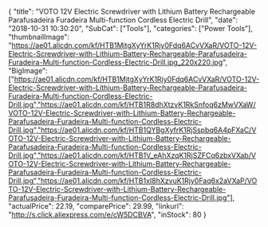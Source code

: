 {
	"title": "VOTO 12V Electric Screwdriver with Lithium Battery Rechargeable Parafusadeira Furadeira Multi-function Cordless Electric Drill",
	"date": "2018-10-31 10:30:20",
	"SubCat": ["Tools"],
	"categories": ["Power Tools"],
	"thumbnailImage": "https://ae01.alicdn.com/kf/HTB1MjtgXyYrK1Rjy0Fdq6ACvVXaR/VOTO-12V-Electric-Screwdriver-with-Lithium-Battery-Rechargeable-Parafusadeira-Furadeira-Multi-function-Cordless-Electric-Drill.jpg_220x220.jpg",
	"BigImage": ["https://ae01.alicdn.com/kf/HTB1MjtgXyYrK1Rjy0Fdq6ACvVXaR/VOTO-12V-Electric-Screwdriver-with-Lithium-Battery-Rechargeable-Parafusadeira-Furadeira-Multi-function-Cordless-Electric-Drill.jpg","https://ae01.alicdn.com/kf/HTB1R8dhXtzvK1RkSnfoq6zMwVXaW/VOTO-12V-Electric-Screwdriver-with-Lithium-Battery-Rechargeable-Parafusadeira-Furadeira-Multi-function-Cordless-Electric-Drill.jpg","https://ae01.alicdn.com/kf/HTB1QYBgXyfrK1RjSspbq6A4pFXaC/VOTO-12V-Electric-Screwdriver-with-Lithium-Battery-Rechargeable-Parafusadeira-Furadeira-Multi-function-Cordless-Electric-Drill.jpg","https://ae01.alicdn.com/kf/HTB1V_eAhXzqK1RjSZFCq6zbxVXab/VOTO-12V-Electric-Screwdriver-with-Lithium-Battery-Rechargeable-Parafusadeira-Furadeira-Multi-function-Cordless-Electric-Drill.jpg","https://ae01.alicdn.com/kf/HTB1xI8hXzvuK1Rjy0Faq6x2aVXaP/VOTO-12V-Electric-Screwdriver-with-Lithium-Battery-Rechargeable-Parafusadeira-Furadeira-Multi-function-Cordless-Electric-Drill.jpg"],
	"actualPrice": 22.19,
	"comparePrice": 29.99,
	"linkurl": "http://s.click.aliexpress.com/e/cW5DCBVA",
	"inStock": 80
}
